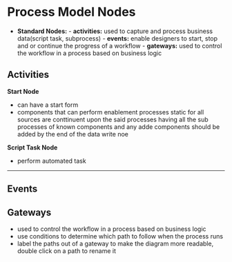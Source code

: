 # Process Model Nodes
- **Standard Nodes:** 
                - **activities:** used to capture and process business data(script task, subprocess)
                - **events:** enable designers to start, stop and or continue the progress of a workflow
                - **gateways:** used to control the workflow in a process based on business logic


## Activities
**Start Node**
- can have a start form
- components that can perform enablement processes static for all sources are conttinuent upon the said processes having all the sub processes of known components and any adde components should be added by the end of the data write noe

**Script Task Node**
- perform automated task

_______________________________

## Events

## Gateways
- used to control the workflow in a process based on business logic
- use conditions to determine which path to follow when the process runs
- label the paths out of a gateway to make the diagram more readable, double click on a path to rename it